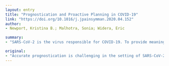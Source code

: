 ```yaml
---
layout: entry
title: "Prognostication and Proactive Planning in COVID-19"
link: "https://doi.org/10.1016/j.jpainsymman.2020.04.152"
author:
- Newport, Kristina B.; Malhotra, Sonia; Widera, Eric

summary:
- "SARS-CoV-2 is the virus responsible for COVID-19. To provide meaningful guidance to patients, existing mortality data must be considered and appropriately applied. Most people infected with the virus will recover, but mortality increases with age and co-morbidity in those who develop severe illness. Current mortality data needs to be considered, appropriately applied to patients. The virus is not generalizable and lack of morbidity and functional outcomes in survivors."

original:
- "Accurate prognostication is challenging in the setting of SARS-CoV-2, the virus responsible for COVID-19, due to rapidly changing data, studies that are not generalizable and lack of morbidity and functional outcomes in survivors. To provide meaningful guidance to patients, existing mortality data must be considered and appropriately applied. While most people infected with SARS-CoV-2 will recover, mortality increases with age and co-morbidity in those who develop severe illness."
---
```


